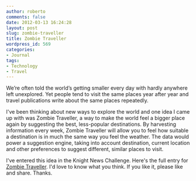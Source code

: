```yaml
---
author: roberto
comments: false
date: 2012-03-13 16:24:28
layout: post
slug: zombie-traveller
title: Zombie Traveller
wordpress_id: 569
categories:
- Journal
tags:
- Technology
- Travel
---
```


We’re often told the world’s getting smaller every day with hardly anywhere left unexplored. Yet people tend to visit the same places year after year and travel publications write about the same places repeatedly.

I've been thinking about new ways to explore the world and one idea I came up with was Zombie Traveller, a way to make the world feel a bigger place again by suggesting the best, less-popular destinations. By harvesting information every week, Zombie Traveller will allow you to feel how suitable a destination is in much the same way you feel the weather. The data would power a suggestion engine, taking into account destination, current location and other preferences to suggest different, similar places to visit.

I've entered this idea in the Knight News Challenge. Here's the full entry for [Zombie Traveller](http://newschallenge.tumblr.com/post/19180012156/zombie-traveller). I'd love to know what you think. If you like it, please like and share. Thanks.
